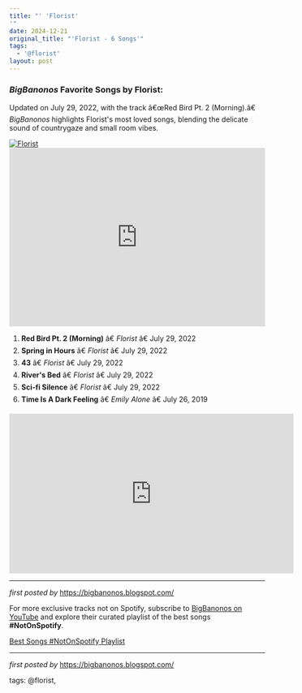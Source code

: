 ```yaml
---
title: "' 'Florist'
'"
date: 2024-12-21
original_title: "'Florist - 6 Songs'"
tags:
  - '@florist'
layout: post
---
```

<h3><em>BigBanonos</em> Favorite Songs by Florist:</h3> <p>Updated on July 29, 2022, with the track â€œRed Bird Pt. 2 (Morning).â€ <em>BigBanonos</em> highlights Florist's most loved songs, blending the delicate sound of countrygaze and small room vibes.</p> <!--Image-->
<div class="separator"> <a href="https://media.npr.org/assets/img/2022/07/19/florist-by-carl-solether-2_wide-1138015362b1af7b62047a931c547f549e1faaed.jpg?s=1100&c=85&f=jpeg" > <img alt="Florist" src="https://media.npr.org/assets/img/2022/07/19/florist-by-carl-solether-2_wide-1138015362b1af7b62047a931c547f549e1faaed.jpg?s=1100&c=85&f=jpeg" /> </a>
</div> <!--Spotify Playlist Embed-->
<iframe allow="autoplay; clipboard-write; encrypted-media; fullscreen; picture-in-picture" allowfullscreen="" frameborder="0" height="352" loading="lazy" src="https://open.spotify.com/embed/playlist/7knO93uBfyV9G18wKJwbn9?utm_source=generator" width="100%"></iframe> <!--Song Listings-->
<ol> <li><strong>Red Bird Pt. 2 (Morning)</strong> â€ <em>Florist</em> â€ July 29, 2022</li> <li><strong>Spring in Hours</strong> â€ <em>Florist</em> â€ July 29, 2022</li> <li><strong>43</strong> â€ <em>Florist</em> â€ July 29, 2022</li> <li><strong>River's Bed</strong> â€ <em>Florist</em> â€ July 29, 2022</li> <li><strong>Sci-fi Silence</strong> â€ <em>Florist</em> â€ July 29, 2022</li> <li><strong>Time Is A Dark Feeling</strong> â€ <em>Emily Alone</em> â€ July 26, 2019</li></ol>
<iframe allow="accelerometer; autoplay; encrypted-media; gyroscope; picture-in-picture" allowfullscreen="" frameborder="0" height="315" src="https://www.youtube.com/embed/videoseries?list=PLtuNtuTatqI3VioqdrY-Wd8hOb3L3kDEK" width="560"></iframe>
<hr /> <p><em>first posted by</em> <a href="https://bigbanonos.blogspot.com/" rel="noopener" target="_new">https://bigbanonos.blogspot.com/</a></p>


<!--Subscribe and Playlist Links-->
<div>
    <p>For more exclusive tracks not on Spotify, subscribe to <a href="https://www.youtube.com/@BigBanonos" target="_blank">BigBanonos on YouTube</a> and explore their curated playlist of the best songs <strong>#NotOnSpotify</strong>.</p>
    <p><a href="https://www.youtube.com/playlist?list=PLtuNtuTatqI0kFahUCbtbfenC_ET5O_tr" target="_blank">Best Songs #NotOnSpotify Playlist<br /></a></p></div>

<hr />

<p><em>first posted by</em> <a href="https://bigbanonos.blogspot.com/" rel="noopener" target="_new">https://bigbanonos.blogspot.com/</a></p>

<p>tags: @florist,</p>
